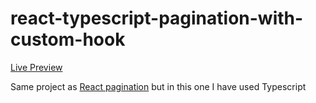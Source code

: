 # react-typescript-pagination-with-custom-hook

[Live Preview](https://apps.damirpristav.com/react-pagination)

Same project as [React pagination](https://github.com/damirpristav/react-pagination-with-custom-hook) but in this one I have used Typescript